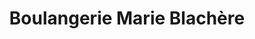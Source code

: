 ---
title: "Boulangerie Marie Blachère"
url: /fleury-les-aubrais/boulangerie-marie-blachere/
shop: Bäckerei
---